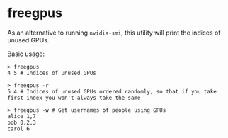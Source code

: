 # freegpus

As an alternative to running `nvidia-smi`, this utility will print the indices of unused GPUs.

Basic usage:

```shell
> freegpus
4 5 # Indices of unused GPUs
```

```shell
> freegpus -r
5 4 # Indices of unused GPUs ordered randomly, so that if you take first index you won't always take the same
```

```shell
> freegpus -w # Get usernames of people using GPUs
alice 1,7
bob 0,2,3
carol 6
```
